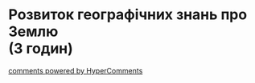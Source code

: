 <div id="hypercomments_widget" class="js-hypercomments-widget invisible"></div>

# Розвиток географічних знань про Землю <br> (3 годин)

<div class="js-hypercomments-container">
<a href="http://hypercomments.com" class="hc-link" title="comments widget">comments powered by HyperComments</a>
</div>